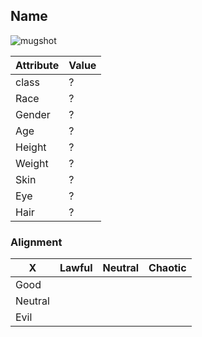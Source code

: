 ## Name

![mugshot](image)

| Attribute | Value |
| --------- | ----- |
| class     | ?     |
| Race      | ?     |
| Gender    | ?     |
| Age       | ?     |
| Height    | ?     |
| Weight    | ?     |
| Skin      | ?     |
| Eye       | ?     |
| Hair      | ?     |

### Alignment

| X       | Lawful | Neutral | Chaotic |
| ------- | ------ | ------- | ------- |
| Good    |        |         |
| Neutral |        |         |         |
| Evil    |        |         |         |
